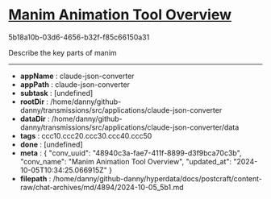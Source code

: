 # [Manim Animation Tool Overview](https://claude.ai/chat/48940c3a-fae7-411f-8899-d3f9bca70c3b)

5b18a10b-03d6-4656-b32f-f85c66150a31

Describe the key parts of manim

---

* **appName** : claude-json-converter
* **appPath** : claude-json-converter
* **subtask** : [undefined]
* **rootDir** : /home/danny/github-danny/transmissions/src/applications/claude-json-converter
* **dataDir** : /home/danny/github-danny/transmissions/src/applications/claude-json-converter/data
* **tags** : ccc10.ccc20.ccc30.ccc40.ccc50
* **done** : [undefined]
* **meta** : {
  "conv_uuid": "48940c3a-fae7-411f-8899-d3f9bca70c3b",
  "conv_name": "Manim Animation Tool Overview",
  "updated_at": "2024-10-05T10:34:25.066915Z"
}
* **filepath** : /home/danny/github-danny/hyperdata/docs/postcraft/content-raw/chat-archives/md/4894/2024-10-05_5b1.md